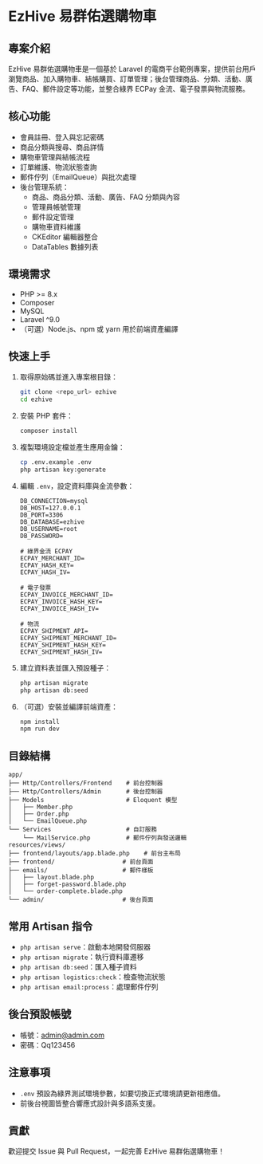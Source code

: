 # EzHive 易群佑選購物車

## 專案介紹
EzHive 易群佑選購物車是一個基於 Laravel 的電商平台範例專案，提供前台用戶瀏覽商品、加入購物車、結帳購買、訂單管理；後台管理商品、分類、活動、廣告、FAQ、郵件設定等功能，並整合綠界 ECPay 金流、電子發票與物流服務。

## 核心功能
- 會員註冊、登入與忘記密碼
- 商品分類與搜尋、商品詳情
- 購物車管理與結帳流程
- 訂單維護、物流狀態查詢
- 郵件佇列（EmailQueue）與批次處理
- 後台管理系統：
  - 商品、商品分類、活動、廣告、FAQ 分類與內容
  - 管理員帳號管理
  - 郵件設定管理
  - 購物車資料維護
  - CKEditor 編輯器整合
  - DataTables 數據列表

## 環境需求
- PHP >= 8.x
- Composer
- MySQL
- Laravel ^9.0
- （可選）Node.js、npm 或 yarn 用於前端資產編譯

## 快速上手
1. 取得原始碼並進入專案根目錄：
   ```bash
   git clone <repo_url> ezhive
   cd ezhive
   ```
2. 安裝 PHP 套件：
   ```bash
   composer install
   ```
3. 複製環境設定檔並產生應用金鑰：
   ```bash
   cp .env.example .env
   php artisan key:generate
   ```
4. 編輯 `.env`，設定資料庫與金流參數：
   ```dotenv
   DB_CONNECTION=mysql
   DB_HOST=127.0.0.1
   DB_PORT=3306
   DB_DATABASE=ezhive
   DB_USERNAME=root
   DB_PASSWORD=

   # 綠界金流 ECPAY
   ECPAY_MERCHANT_ID=
   ECPAY_HASH_KEY=
   ECPAY_HASH_IV=

   # 電子發票
   ECPAY_INVOICE_MERCHANT_ID=
   ECPAY_INVOICE_HASH_KEY=
   ECPAY_INVOICE_HASH_IV=

   # 物流
   ECPAY_SHIPMENT_API=
   ECPAY_SHIPMENT_MERCHANT_ID=
   ECPAY_SHIPMENT_HASH_KEY=
   ECPAY_SHIPMENT_HASH_IV=
   ```
5. 建立資料表並匯入預設種子：
   ```bash
   php artisan migrate
   php artisan db:seed
   ```
6. （可選）安裝並編譯前端資產：
   ```bash
   npm install
   npm run dev
   ```

## 目錄結構
```
app/
├── Http/Controllers/Frontend    # 前台控制器
├── Http/Controllers/Admin       # 後台控制器
├── Models                       # Eloquent 模型
│   ├── Member.php
│   ├── Order.php
│   └── EmailQueue.php
└── Services                     # 自訂服務
    └── MailService.php          # 郵件佇列與發送邏輯
resources/views/
├── frontend/layouts/app.blade.php    # 前台主布局
├── frontend/                   # 前台頁面
├── emails/                     # 郵件樣板
│   ├── layout.blade.php
│   ├── forget-password.blade.php
│   └── order-complete.blade.php
└── admin/                      # 後台頁面
```

## 常用 Artisan 指令
- `php artisan serve`：啟動本地開發伺服器
- `php artisan migrate`：執行資料庫遷移
- `php artisan db:seed`：匯入種子資料
- `php artisan logistics:check`：檢查物流狀態
- `php artisan email:process`：處理郵件佇列

## 後台預設帳號
- 帳號：admin@admin.com
- 密碼：Qq123456

## 注意事項
- `.env` 預設為綠界測試環境參數，如要切換正式環境請更新相應值。
- 前後台視圖皆整合響應式設計與多語系支援。

## 貢獻
歡迎提交 Issue 與 Pull Request，一起完善 EzHive 易群佑選購物車！
